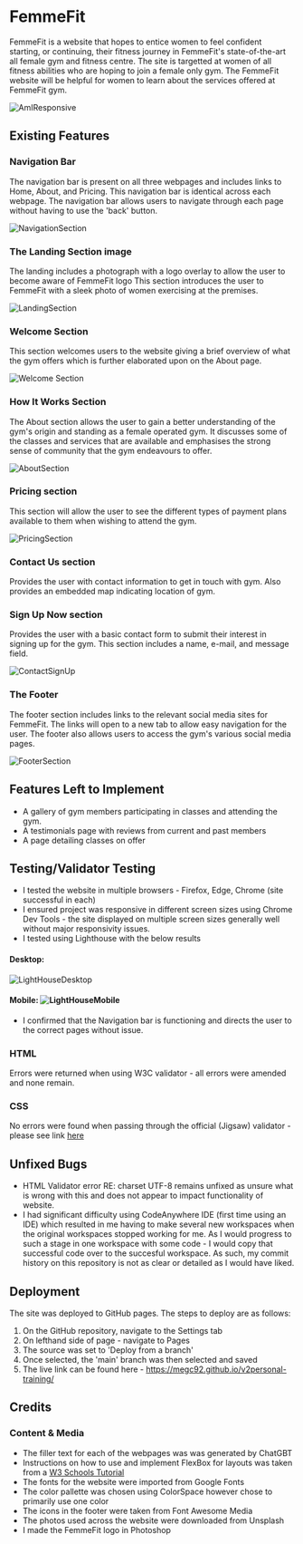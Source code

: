 # FemmeFit

FemmeFit is a website that hopes to entice women to feel confident starting, or continuing, their fitness journey in FemmeFit's state-of-the-art all female gym and fitness centre. The site is targetted at women of all fitness abilities who are hoping to join a female only gym. The FemmeFit website will be helpful for women to learn about the services offered at FemmeFit gym.

![AmIResponsive](assets/images/responsive.JPG)

## Existing Features

### Navigation Bar

The navigation bar is present on all three webpages and includes links to Home, About, and Pricing. This navigation bar is identical across each webpage. The navigation bar allows users to navigate through each page without having to use the 'back' button.

![NavigationSection](assets/images/nav-bar.JPG)

### The Landing Section image

The landing includes a photograph with a logo overlay to allow the user to become aware of FemmeFit logo
This section introduces the user to FemmeFit with a sleek photo of women exercising at the premises.

![LandingSection](assets/images/landing-section-readme.JPG)

### Welcome Section

This section welcomes users to the website giving a brief overview of what the gym offers which is further elaborated upon on the About page.

![Welcome Section](assets/images/welcome.JPG)

### How It Works Section

The About section allows the user to gain a better understanding of the gym's origin and standing as a female operated gym. It discusses some of the classes and services that are available and emphasises the strong sense of community that the gym endeavours to offer.

![AboutSection](assets/images/about.JPG)

### Pricing section

This section will allow the user to see the different types of payment plans available to them when wishing to attend the gym.

![PricingSection](assets/images/pricing.JPG)

### Contact Us section

Provides the user with contact information to get in touch with gym. Also provides an embedded map indicating location of gym.

### Sign Up Now section

Provides the user with a basic contact form to submit their interest in signing up for the gym. This section includes a name, e-mail, and message field.

![ContactSignUp](assets/images/Contact-signup-section-readme.JPG)

### The Footer

The footer section includes links to the relevant social media sites for FemmeFit. The links will open to a new tab to allow easy navigation for the user. The footer also allows users to access the gym's various social media pages.

![FooterSection](assets/images/footer.JPG)

## Features Left to Implement

- A gallery of gym members participating in classes and attending the gym.
- A testimonials page with reviews from current and past members
- A page detailing classes on offer

## Testing/Validator Testing

- I tested the website in multiple browsers - Firefox, Edge, Chrome (site successful in each)
- I ensured project was responsive in different screen sizes using Chrome Dev Tools - the site displayed on multiple screen sizes generally well without major responsivity issues.
- I tested using Lighthouse with the below results

#### Desktop:

![LightHouseDesktop](assets/images/lighthouse-desktop.JPG)

#### Mobile: ![LightHouseMobile](assets/images/lighthouse-mobile.JPG)

- I confirmed that the Navigation bar is functioning and directs the user to the correct pages without issue.

### HTML

Errors were returned when using W3C validator - all errors were amended and none remain.

### CSS

No errors were found when passing through the official (Jigsaw) validator - please see link [here](https://jigsaw.w3.org/css-validator/validator?uri=https%3A%2F%2F8000-megc92-v2personal-traini-5iv6y06879.us2.codeanyapp.com%2F&profile=css3svg&usermedium=all&warning=1&vextwarning=&lang=en#css)

## Unfixed Bugs

- HTML Validator error RE: charset UTF-8 remains unfixed as unsure what is wrong with this and does not appear to impact functionality of website.
- I had significant difficulty using CodeAnywhere IDE (first time using an IDE) which resulted in me having to make several new workspaces when the original workspaces stopped working for me. As I would progress to such a stage in one workspace with some code - I would copy that successful code over to the succesful workspace. As such, my commit history on this repository is not as clear or detailed as I would have liked.

## Deployment

The site was deployed to GitHub pages. The steps to deploy are as follows:

1. On the GitHub repository, navigate to the Settings tab
2. On lefthand side of page - navigate to Pages
3. The source was set to 'Deploy from a branch'
4. Once selected, the 'main' branch was then selected and saved
5. The live link can be found here - https://megc92.github.io/v2personal-training/

## Credits

### Content & Media

- The filler text for each of the webpages was was generated by ChatGBT
- Instructions on how to use and implement FlexBox for layouts was taken from a [W3 Schools Tutorial](https://www.w3schools.com/css/css3_flexbox.asp)
- The fonts for the website were imported from Google Fonts
- The color pallette was chosen using ColorSpace however chose to primarily use one color
- The icons in the footer were taken from Font Awesome Media
- The photos used across the website were downloaded from Unsplash
- I made the FemmeFit logo in Photoshop
